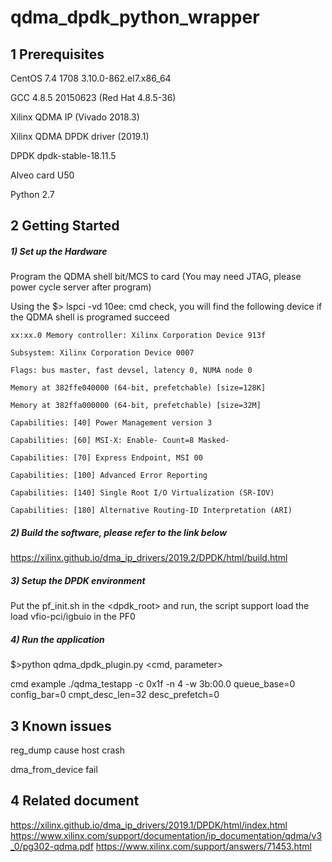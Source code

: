# qdma_dpdk_python_wrapper

## 1 Prerequisites

CentOS 7.4 1708 3.10.0-862.el7.x86_64

GCC 4.8.5 20150623 (Red Hat 4.8.5-36)

Xilinx QDMA IP (Vivado 2018.3)

Xilinx QDMA DPDK driver (2019.1)

DPDK dpdk-stable-18.11.5

Alveo card U50

Python 2.7

## 2 Getting Started

##### 1) Set up the Hardware

Program the QDMA  shell bit/MCS to card (You may need JTAG, please power cycle server after program)

Using the $> lspci -vd 10ee: cmd check,  you will find the following device if the QDMA shell is programed succeed

    xx:xx.0 Memory controller: Xilinx Corporation Device 913f

	Subsystem: Xilinx Corporation Device 0007
	
	Flags: bus master, fast devsel, latency 0, NUMA node 0
	
	Memory at 382ffe040000 (64-bit, prefetchable) [size=128K]
	
	Memory at 382ffa000000 (64-bit, prefetchable) [size=32M]
	
	Capabilities: [40] Power Management version 3
	
	Capabilities: [60] MSI-X: Enable- Count=8 Masked-
	
	Capabilities: [70] Express Endpoint, MSI 00
	
	Capabilities: [100] Advanced Error Reporting
	
	Capabilities: [140] Single Root I/O Virtualization (SR-IOV)
	
	Capabilities: [180] Alternative Routing-ID Interpretation (ARI)

##### 2) Build the software, please refer to the link below
https://xilinx.github.io/dma_ip_drivers/2019.2/DPDK/html/build.html

##### 3) Setup the DPDK environment

Put the pf_init.sh in the <dpdk_root> and run, the script support load the load vfio-pci/igbuio in the PF0

##### 4) Run the application

 $>python qdma_dpdk_plugin.py <cmd, parameter>
 
 cmd example ./qdma_testapp -c 0x1f -n 4 -w 3b:00.0 queue_base=0 config_bar=0 cmpt_desc_len=32 desc_prefetch=0


## 3 Known issues

reg_dump cause host crash

dma_from_device fail

## 4  Related document

https://xilinx.github.io/dma_ip_drivers/2019.1/DPDK/html/index.html
https://www.xilinx.com/support/documentation/ip_documentation/qdma/v3_0/pg302-qdma.pdf
https://www.xilinx.com/support/answers/71453.html
